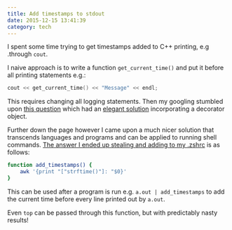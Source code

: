 ```yaml
---
title: Add timestamps to stdout
date: 2015-12-15 13:41:39
category: tech
---
```


I spent some time trying to get timestamps added to C++ printing, e.g .through `cout`.

I naive approach is to write a function `get_current_time()` and put it before all printing statements e.g.:

```cpp
cout << get_current_time() << "Message" << endl;
```

This requires changing all logging statements. Then my googling stumbled upon [this question](https://stackoverflow.com/questions/22118713/add-time-stamp-with-stdcout) which had an [elegant solution](https://stackoverflow.com/a/22119115/56711) incorporating a decorator object.

Further down the page however I came upon a much nicer solution that transcends languages and programs and can be applied to running shell commands. [The answer I ended up stealing and adding to my .zshrc](https://stackoverflow.com/a/22130756/56711) is as follows:

```sh
function add_timestamps() {
    awk '{print "["strftime()"]: "$0}'
}
```

This can be used after a program is run e.g. `a.out | add_timestamps` to add the current time before every line printed out by `a.out`.

Even `top` can be passed through this function, but with predictably nasty results!
